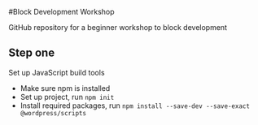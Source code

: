 #Block Development Workshop

GitHub repository for a beginner workshop to block development

## Step one
Set up JavaScript build tools
* Make sure npm is installed
* Set up project, run `npm init`
* Install required packages, run `npm install --save-dev --save-exact @wordpress/scripts`
